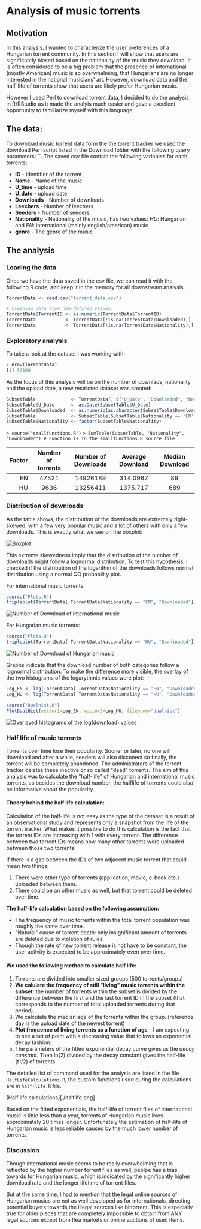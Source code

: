 Analysis of music torrents
===========

## Motivation

In this analysis, I wanted to characterize the user preferences of a Hungarian torrent community. In this section I will show that users are significantly biased based on the nationality of the music they download. It is often considered to be a big problem that the presence of international (mostly American) music is so overwhelming, that Hungarians are no longer interested in the national musicians' art. However, download data and the half-life of torrents show that users are likely prefer Hungarian music.

However I used Perl to download torrent data, I decided to do the analysis in R/RStudio as it made the analyis much easier and gave a excellent opportunity to familiarize myself with this language.

## The data:

To download music torrent data form the the torrent tracker we used the download Perl script listed in the Download folder with the following query parameters: ``. The saved csv file contain the following variables for each torrents:

* **ID** - Identifier of the torrent
* **Name** - Name of the music
* **U_time** - upload time
* **U_date** - upload date
* **Downloads** - Number of downloads
* **Leechers** - Number of leechers
* **Seeders** - Number of seeders
* **Nationality** - Nationality of the music, has two values: *HU*: Hungarian and *EN*: international (mainly english/american) music
* **genre** - The genre of the music

## The analysis

### Loading the data

Once we have the data saved in the csv file, we can read it with the following R code, and keep it in the memory for all downstream analysis.

```R
TorrentData <- read.csv("torrent_data.csv")

# cleaning data from non-defined values:
TorrentData$TorrentID <- as.numeric(TorrentData$TorrentID)
TorrentData           <- TorrentData[!is.na(TorrentData$Downloaded),]
TorrentData           <- TorrentData[!is.na(TorrentData$Nationality),]

```

### Exploratory analysis

To take a look at the dataset I was working with:
```R
> nrow(TorrentData)
[1] 57160
```
As the focus of this analysis will be on the number of downlads, nationality and the upload date, a new restricted dataset was created:

```R
SubsetTable             <- TorrentData[, c("U_Date", "Downloaded", "Nationality")]
SubsetTable$U_Date      <- as.Date(SubsetTable$U_Date)
SubsetTable$Downloaded  <- as.numeric(as.character(SubsetTable$Downloaded))
SubsetTable             <- SubsetTable[SubsetTable$Nationality == 'EN' | SubsetTable$Nationality == 'HU',]
SubsetTable$Nationality <- factor(SubsetTable$Nationality)

```
`> source("smallfunctions.R")`
`> SumTable(SubsetTable, "Nationality", "Downloaded") # Function is in the smallfunctions.R source file`

| Factor | Number of torrents | Number of Downloads | Average Download | Median Download |
|--:|:--:|:--:|:--:|:--:|
|  EN  |  47521  |  14926189  |  314.0967  |  89  |
|  HU  |  9636  |  13256411  |  1375.717  |  689  |


### Distribution of downloads

As the table shows, the distribution of the downloads are extremely right-skewed, with a few very popular music and a lot of others with only a few downloads. This is exactly what we see on the boxplot:

![Boxplot](http://www.kephost.com/images/2014/05/26/NatBoxplot.png)

This extreme skewedness imply that the distribution of the number of downloads might follow a lognormal distribution. To test this hypothesis, I  checked if the distribution of the logarithm of the downloads follows normal distribution using a normal QQ probability plot.

For international music torrents:

```R
source("Plots.R")
tripleplot(TorrentData[ TorrentData$Nationality == "EN", "Downloaded"])
```
![Number of Download of international music](./EN_plots.png)

For Hungarian music torrents:

```R
source("Plots.R")
tripleplot(TorrentData[ TorrentData$Nationality == "HU", "Downloaded"])
```
![Number of Download of Hungarian music](./HU_plots.png)

Graphs indicate that the download number of both categories follow a lognormal distribution. To make the difference more visible, the overlay of the two histograms of the logarythmic values were plot:

```R
Log_EN <- log(TorrentData[ TorrentData$Nationality == "EN", "Downloaded"])
Log_HU <- log(TorrentData[ TorrentData$Nationality == "HU", "Downloaded"])

source("Dualhist.R")
PlotDualHist(vector1=Log_EN, vector2=Log_HU, filename="dualhist")
```
![Overlayed histograms of the log(download) values](./dualhist.png)


### Half life of music torrents

Torrents over time lose their popularity. Sooner or later, no one will download and after a while, seeders will also disconect so finally, the torrent will be completely abandoned. The administrators of the torrent tracker deletes these inactive or so called "dead" torrents. The aim of this analysis was to calculate the "half-life"  of Hungarian and international music torrents, as besides the download number, the halflife of torrents could also be informative about the popularity.

#### Theory behind the half life calculation:

Calculation of the half-life is not easy as the type of the dataset is a result of an observational study and represents only a snapshot from the life of the torrent tracker. What makes it possible to do this calculation is the fact that the torrent IDs are increasing with 1 with every torrent. The difference between two torrent IDs means how many other torrents were uploaded between those two torrents.

If there is a gap between the IDs of two adjacent music torrent that could mean two things:
1. There were other type of torrents (application, movie, e-book etc.) uploaded between them.
2. There could be an other music as well, but that torrent could be deleted over time.

**The half-life calculation based on the following assumption:**
* The frequency of music torrents within the total torrent population was roughly the same over time.
* "Natural" cause of torrent death: only insignificant amount of torrents are deleted due to violation of rules.
* Though the rate of new torrent release is not have to be constant, the user activity is expected to be approximately even over time.

#### We used the following method to calculate half life:

1. Torrents are divided into smaller sized groups (500 torrents/groups)
2. **We calulate the frequency of still "living" music torrents within the subset:** the number of torrents within the subset is divided by the difference between the first and the last torrent ID in the subset (that corresponds to the number of total uploaded torrents during that period).
3. We calculate the median age of the torrents within the group. (reference day is the upload date of the newest torrent)
4. **Plot frequence of living torrents as a function of age** - I am expecting to see a set of point with a decreasing value that follows an exponential decay fashion.
5. The parameters of the fitted exponential decay curve gives us the *decay constant*. Then ln(2) divided by the decay constant gives the half-life (t1/2) of torrents.

The detailed list of command used for the analysis are listed in the file `HalfLifeCalculations.R`, the custom functions used during the calculations are in `half-life.R` file.

(Half life calculations)[./halflife.png]

Based on the fitted exponentials, the half-life of torrent files of international music is little less than a year, torrents of Hungarian music lives approximately 20 times longer. Unfortunately the estimation of half-life of Hungarian music is less reliable caused by the much lower number of torrents.

### Discussion

Though international music seems to be really overwhelming that is reflected by the higher number torrent files as well, peolpe has a bias towards for Hungarian music, which is indicated by the significantly higher download rate and the longer lifetime of torrent files.

But at the same time, I had to mention that the legal online sources of Hungarian musics are not as well developed as for internationals, directing potential buyers towards the illegal sources like bittorrent. This is especially true for older pieces that are completely impossible to obtain from ANY legal sources except from flea markets or online auctions of used items.

